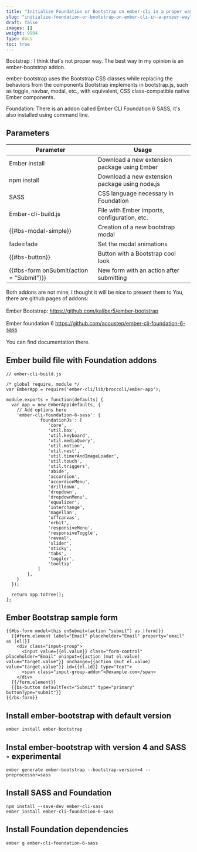 ```yaml
---
title: "Initialize Foundation or Bootstrap on ember-cli in a proper way"
slug: "initialize-foundation-or-bootstrap-on-ember-cli-in-a-proper-way"
draft: false
images: []
weight: 9994
type: docs
toc: true
---
```


Bootstrap : I think that's not proper way. The best way in my opinion is an ember-bootstrap addon.

ember-bootstrap uses the Bootstrap CSS classes while replacing the behaviors from the components Bootstrap implements in bootstrap.js, such as toggle, navbar, modal, etc., with equivalent, CSS class-compatible native Ember components.

Foundation: 
There is an addon called Ember CLI Foundation 6 SASS, it's also installed using command line.


## Parameters
| Parameter | Usage|
| ------ | ------ |
| Ember install   | Download a new extension package using Ember|
|npm install|Download a new extension package using node.js|
|SASS|CSS language necessary in Foundation|
|Ember-cli-build.js|File with Ember imports, configuration, etc.|
|{{#bs-modal-simple}}|Creation of a new bootstrap modal|
|fade=fade|Set the modal animations|
|{{#bs-button}}|Button with a Bootstrap cool look|
|{{#bs-form onSubmit(action = "Submit")}}|New form with an action after submitting|

Both addons are not mine, I thought it will be nice to present them to You, there are github pages of addons: <br /><br />
Ember Bootstrap: 
https://github.com/kaliber5/ember-bootstrap <br /><br />
Ember foundation 6 https://github.com/acoustep/ember-cli-foundation-6-sass
<br /><br />
You can find documentation there.

## Ember build file with Foundation addons
    // ember-cli-build.js
    
    /* global require, module */
    var EmberApp = require('ember-cli/lib/broccoli/ember-app');
    
    module.exports = function(defaults) {
      var app = new EmberApp(defaults, {
        // Add options here
        'ember-cli-foundation-6-sass': {
                'foundationJs': [
                    'core',
                    'util.box',
                    'util.keyboard',
                    'util.mediaQuery',
                    'util.motion',
                    'util.nest',
                    'util.timerAndImageLoader',
                    'util.touch',
                    'util.triggers',
                    'abide',
                    'accordion',
                    'accordionMenu',
                    'drilldown',
                    'dropdown',
                    'dropdownMenu',
                    'equalizer',
                    'interchange',
                    'magellan',
                    'offcanvas',
                    'orbit',
                    'responsiveMenu',
                    'responsiveToggle',
                    'reveal',
                    'slider',
                    'sticky',
                    'tabs',
                    'toggler',
                    'tooltip'
                ]
            },
        }
      });
    
      return app.toTree();
    };

## Ember Bootstrap sample form
    {{#bs-form model=this onSubmit=(action "submit") as |form|}}
      {{#form.element label="Email" placeholder="Email" property="email" as |el|}}
        <div class="input-group">
          <input value={{el.value}} class="form-control" placeholder="Email" oninput={{action (mut el.value) value="target.value"}} onchange={{action (mut el.value) value="target.value"}} id={{el.id}} type="text">
          <span class="input-group-addon">@example.com</span>
        </div>
      {{/form.element}}
      {{bs-button defaultText="Submit" type="primary" buttonType="submit"}}
    {{/bs-form}}

## Install ember-bootstrap with default version
    ember install ember-bootstrap

## Instal ember-bootstrap with version 4 and SASS - experimental
    ember generate ember-bootstrap --bootstrap-version=4 --preprocessor=sass



## Install SASS and Foundation
    npm install --save-dev ember-cli-sass
    ember install ember-cli-foundation-6-sass

## Install Foundation dependencies
    ember g ember-cli-foundation-6-sass



